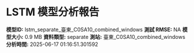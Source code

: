 # LSTM 模型分析報告
**模型ID:** lstm_separate_臺東_C0SA10_combined_windows
**測試 RMSE:** NA
**模型大小:** 0.9 MB
**資料類型:** separate
**測站:** 臺東_C0SA10_combined_windows
**分析時間:** 2025-06-17 01:16:51.301592
